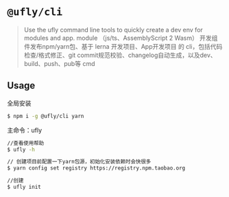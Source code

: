 # `@ufly/cli`

> Use the ufly command line tools to quickly create a dev env for modules and app.  module （js/ts、AssemblyScript 2 Wasm） 开发组件发布npm/yarn包、基于 lerna 开发项目、App开发项目 的 cli，包括代码检查/格式修正、git commit规范校验、changelog自动生成，以及dev、build、push、pub等 cmd

## Usage
全局安装

```bash
$ npm i -g @ufly/cli yarn
```

主命令：ufly

```bash
//查看使用帮助
$ ufly -h

// 创建项目前配置一下yarn包源，初始化安装依赖时会快很多
$ yarn config set registry https://registry.npm.taobao.org

//创建
$ ufly init
```
